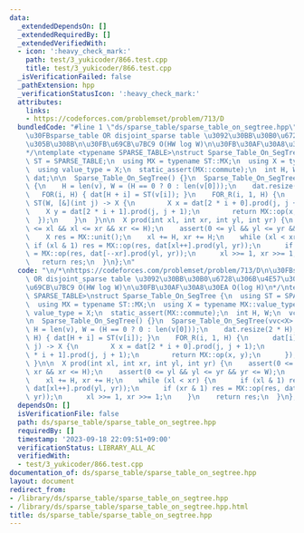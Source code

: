 ```yaml
---
data:
  _extendedDependsOn: []
  _extendedRequiredBy: []
  _extendedVerifiedWith:
  - icon: ':heavy_check_mark:'
    path: test/3_yukicoder/866.test.cpp
    title: test/3_yukicoder/866.test.cpp
  _isVerificationFailed: false
  _pathExtension: hpp
  _verificationStatusIcon: ':heavy_check_mark:'
  attributes:
    links:
    - https://codeforces.com/problemset/problem/713/D
  bundledCode: "#line 1 \"ds/sparse_table/sparse_table_on_segtree.hpp\"\n\n/*\nhttps://codeforces.com/problemset/problem/713/D\n\
    \u30FBsparse_table OR disjoint_sparse table \u3092\u30BB\u30B0\u6728\u306B\u4E57\
    \u305B\u308B\n\u30FB\u69CB\u7BC9 O(HW log W)\n\u30FB\u30AF\u30A8\u30EA O(log H)\n\
    */\ntemplate <typename SPARSE_TABLE>\nstruct Sparse_Table_On_SegTree {\n  using\
    \ ST = SPARSE_TABLE;\n  using MX = typename ST::MX;\n  using X = typename MX::value_type;\n\
    \  using value_type = X;\n  static_assert(MX::commute);\n  int H, W;\n  vc<ST>\
    \ dat;\n\n  Sparse_Table_On_SegTree() {}\n  Sparse_Table_On_SegTree(vvc<X> &v)\
    \ {\n    H = len(v), W = (H == 0 ? 0 : len(v[0]));\n    dat.resize(2 * H);\n \
    \   FOR(i, H) { dat[H + i] = ST(v[i]); }\n    FOR_R(i, 1, H) {\n      dat[i] =\
    \ ST(W, [&](int j) -> X {\n        X x = dat[2 * i + 0].prod(j, j + 1);\n    \
    \    X y = dat[2 * i + 1].prod(j, j + 1);\n        return MX::op(x, y);\n    \
    \  });\n    }\n  }\n\n  X prod(int xl, int xr, int yl, int yr) {\n    assert(0\
    \ <= xl && xl <= xr && xr <= H);\n    assert(0 <= yl && yl <= yr && yr <= W);\n\
    \    X res = MX::unit();\n    xl += H, xr += H;\n    while (xl < xr) {\n     \
    \ if (xl & 1) res = MX::op(res, dat[xl++].prod(yl, yr));\n      if (xr & 1) res\
    \ = MX::op(res, dat[--xr].prod(yl, yr));\n      xl >>= 1, xr >>= 1;\n    }\n \
    \   return res;\n  }\n};\n"
  code: "\n/*\nhttps://codeforces.com/problemset/problem/713/D\n\u30FBsparse_table\
    \ OR disjoint_sparse table \u3092\u30BB\u30B0\u6728\u306B\u4E57\u305B\u308B\n\u30FB\
    \u69CB\u7BC9 O(HW log W)\n\u30FB\u30AF\u30A8\u30EA O(log H)\n*/\ntemplate <typename\
    \ SPARSE_TABLE>\nstruct Sparse_Table_On_SegTree {\n  using ST = SPARSE_TABLE;\n\
    \  using MX = typename ST::MX;\n  using X = typename MX::value_type;\n  using\
    \ value_type = X;\n  static_assert(MX::commute);\n  int H, W;\n  vc<ST> dat;\n\
    \n  Sparse_Table_On_SegTree() {}\n  Sparse_Table_On_SegTree(vvc<X> &v) {\n   \
    \ H = len(v), W = (H == 0 ? 0 : len(v[0]));\n    dat.resize(2 * H);\n    FOR(i,\
    \ H) { dat[H + i] = ST(v[i]); }\n    FOR_R(i, 1, H) {\n      dat[i] = ST(W, [&](int\
    \ j) -> X {\n        X x = dat[2 * i + 0].prod(j, j + 1);\n        X y = dat[2\
    \ * i + 1].prod(j, j + 1);\n        return MX::op(x, y);\n      });\n    }\n \
    \ }\n\n  X prod(int xl, int xr, int yl, int yr) {\n    assert(0 <= xl && xl <=\
    \ xr && xr <= H);\n    assert(0 <= yl && yl <= yr && yr <= W);\n    X res = MX::unit();\n\
    \    xl += H, xr += H;\n    while (xl < xr) {\n      if (xl & 1) res = MX::op(res,\
    \ dat[xl++].prod(yl, yr));\n      if (xr & 1) res = MX::op(res, dat[--xr].prod(yl,\
    \ yr));\n      xl >>= 1, xr >>= 1;\n    }\n    return res;\n  }\n};"
  dependsOn: []
  isVerificationFile: false
  path: ds/sparse_table/sparse_table_on_segtree.hpp
  requiredBy: []
  timestamp: '2023-09-18 22:09:51+09:00'
  verificationStatus: LIBRARY_ALL_AC
  verifiedWith:
  - test/3_yukicoder/866.test.cpp
documentation_of: ds/sparse_table/sparse_table_on_segtree.hpp
layout: document
redirect_from:
- /library/ds/sparse_table/sparse_table_on_segtree.hpp
- /library/ds/sparse_table/sparse_table_on_segtree.hpp.html
title: ds/sparse_table/sparse_table_on_segtree.hpp
---
```

